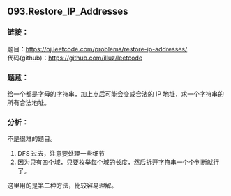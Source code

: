 ## 093.Restore_IP_Addresses

### **链接**：
题目：https://oj.leetcode.com/problems/restore-ip-addresses/  
代码(github)：https://github.com/illuz/leetcode  

### **题意**：
给一个都是字母的字符串，加上点后可能会变成合法的 IP 地址，求一个字符串的所有合法地址。  

### **分析**：

不是很难的题目。  

1. DFS 过去，注意要处理一些细节  
2. 因为只有四个域，只要枚举每个域的长度，然后拆开字符串一个个判断就行了。  

这里用的是第二种方法，比较容易理解。  
